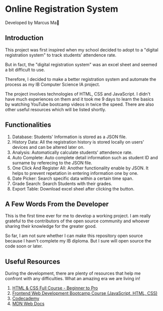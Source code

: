 # Online Registration System

Developed by Marcus Ma🐴

## Introduction

This project was first inspired when my school decided to adopt to a "digital registration system" to track students' attendence rate.

But in fact, the "digital registration system" was an excel sheet and seemed a bit difficult to use.

Therefore, I decided to make a better registration system and automate the process as my IB Computer Science IA project.

The project involves technologies of HTML, CSS and JavaScript. I didn't have much experiences on them and it took me 9 days to learn the basics by watching YouTube bootcamp videos in twice the speed. There are also other useful resources which will be listed shortly.

## Functionalities

1. Database: Students' Information is stored as a JSON file.
2. History Data: All the registration history is stored locally on users' devices and can be altered later on.
3. Analysis: Automatically calculate students' attendence rate.
4. Auto Complete: Auto complete detail information such as student ID and surname by referecing to the JSON file.
5. One Click And Register All: Another functionality enable by JSON. It helps to prevent repetation in entering information one by one.
6. Date Picker: Search specific data within a certain time span.
7. Grade Search: Search Students with their grades.
8. Export Table: Download excel sheel after clicking the button.

## A Few Words From the Developer

This is the first time ever for me to develop a working project. I am really grateful to the contributors of the open source community and whoever sharing their knowledge for the greater good.

So far, I am not sure whether I can make this repository open source because I havn't complete my IB diploma. But I sure will open source the code soon or later.

## Useful Resources

During the development, there are plenty of resources that help me confront with any difficulties. What an amazing era we are living in!

1. [HTML & CSS Full Course - Beginner to Pro](https://youtu.be/G3e-cpL7ofc?si=A747UOW9UGW80NNL)
2. [Frontend Web Development Bootcamp Course (JavaScript, HTML, CSS)](https://youtu.be/zJSY8tbf_ys?si=0HdIaeicTEyWECJs)
3. [Codecademy](https://www.codecademy.com/)
4. [MDN Web Docs](https://developer.mozilla.org)
